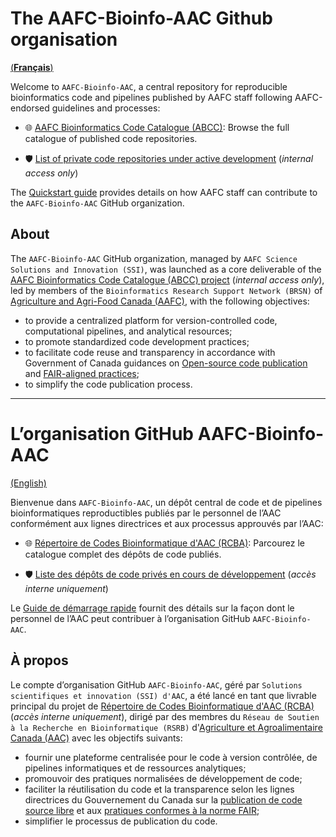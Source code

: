 # The AAFC-Bioinfo-AAC Github organisation

[(**Français**)](#lorganisation-github-aafc-bioinfo-aac)

Welcome to `AAFC-Bioinfo-AAC`, a central repository for reproducible bioinformatics code and pipelines published by AAFC staff following AAFC-endorsed guidelines and processes:

- 🌐 [AAFC Bioinformatics Code Catalogue (ABCC)](https://github.com/search?q=org:AAFC-Bioinfo-AAC+is:public+-topic:do-not-catalogue&type=repositories): Browse the full catalogue of published code repositories.

- 🛡️ [List of private code repositories under active development](https://001gc.sharepoint.com/:u:/r/sites/42732/SitePages/abcc-private-repos.aspx) (*internal access only*) 

The [Quickstart guide](https://github.com/AAFC-Bioinfo-AAC/quick-start-guide) provides details on how AAFC staff can contribute to the `AAFC-Bioinfo-AAC` GitHub organization.

## About

The `AAFC-Bioinfo-AAC` GitHub organization, managed by `AAFC Science Solutions and Innovation (SSI)`, was launched as a core deliverable of the [AAFC Bioinformatics Code Catalogue (ABCC) project](https://001gc.sharepoint.com/:u:/r/sites/42732/SitePages/AAFC-Bioinformatics-Code-Catalogue_R%C3%A9pertoire-de-codes-Bioinformatique-d%27AAC.aspx) (*internal access only*), led by members of the `Bioinformatics Research Support Network (BRSN)` of [Agriculture and Agri-Food Canada (AAFC)](https://agriculture.canada.ca/en), with the following objectives:
- to provide a centralized platform for version-controlled code, computational pipelines, and analytical resources;
- to promote standardized code development practices;
- to facilitate code reuse and transparency in accordance with Government of Canada guidances on [Open-source code publication](https://www.canada.ca/en/government/system/digital-government/digital-government-innovations/open-source-software/guide-for-publishing-open-source-code.html) and [FAIR-aligned practices](https://www.canada.ca/en/government/system/digital-government/digital-government-innovations/information-management/guidance-assessing-readiness-manage-data-according-findable-accessible-interoperable-reusable-principles.html);
- to simplify the code publication process.

---

# L’organisation GitHub AAFC-Bioinfo-AAC

[(English)](#the-aafc-bioinfo-aac-github-organisation)

Bienvenue dans `AAFC-Bioinfo-AAC`, un dépôt central de code et de pipelines bioinformatiques reproductibles publiés par le personnel de l’AAC conformément aux lignes directrices et aux processus approuvés par l’AAC:

- 🌐 [Répertoire de Codes Bioinformatique d'AAC (RCBA)](https://github.com/search?q=org:AAFC-Bioinfo-AAC+is:public+-topic:do-not-catalogue&type=repositories): Parcourez le catalogue complet des dépôts de code publiés.

- 🛡️ [Liste des dépôts de code privés en cours de développement](https://001gc.sharepoint.com/:u:/r/sites/42732/SitePages/abcc-private-repos.aspx) (*accès interne uniquement*)

Le [Guide de démarrage rapide](https://github.com/AAFC-Bioinfo-AAC/quick-start-guide) fournit des détails sur la façon dont le personnel de l’AAC peut contribuer à l’organisation GitHub `AAFC-Bioinfo-AAC`.

## À propos

Le compte d’organisation GitHub `AAFC-Bioinfo-AAC`, géré par `Solutions scientifiques et innovation (SSI) d'AAC`, a été lancé en tant que livrable principal du projet de [Répertoire de Codes Bioinformatique d'AAC (RCBA)](https://001gc.sharepoint.com/:u:/r/sites/42732/SitePages/AAFC-Bioinformatics-Code-Catalogue_R%C3%A9pertoire-de-codes-Bioinformatique-d%27AAC.aspx) (*accès interne uniquement*), dirigé par des membres du `Réseau de Soutien à la Recherche en Bioinformatique (RSRB)` d'[Agriculture et Agroalimentaire Canada (AAC)](https://agriculture.canada.ca/fr) avec les objectifs suivants:
- fournir une plateforme centralisée pour le code à version contrôlée, de pipelines informatiques et de ressources analytiques;
- promouvoir des pratiques normalisées de développement de code;
- faciliter la réutilisation du code et la transparence selon les lignes directrices du Gouvernement du Canada sur la [publication de code source libre](https://www.canada.ca/fr/gouvernement/systeme/gouvernement-numerique/innovations-gouvernementales-numeriques/logiciels-libres/guide-pour-la-publication-du-code-source-libre.html) et aux [pratiques conformes à la norme FAIR](https://www.canada.ca/fr/gouvernement/systeme/gouvernement-numerique/innovations-gouvernementales-numeriques/gestion-information/orientation-evaluation-etat-preparation-gestion-donnees-selon-principes-donnees-faciles-trouver-accessibles-interoperables-reutilisables.html);
- simplifier le processus de publication du code.
